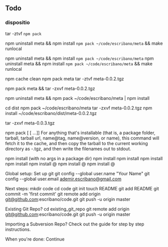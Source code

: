 ## Todo

### dispositio

tar -ztvf `npm pack`

npm uninstall meta && npm install `npm pack ~/code/escribano/meta` && make runlocal

npm uninstall meta && npm install `npm pack ~/code/escribano/meta`
npm uninstall meta && npm install `npm pack ~/code/escribano/meta` && make runlocal

npm cache clean
npm pack meta
tar -ztvf meta-0.0.2.tgz

npm pack meta && tar -zxvf meta-0.0.2.tgz 

npm uninstall meta && npm pack ~/code/escribano/meta | npm install

cd dist
npm pack ~/code/escribano/meta
tar -zxvf meta-0.0.2.tgz 
npm install ~/code/escribano/dist/meta-0.0.2.tgz 

tar -zxvf meta-0.0.3.tgz

npm pack [<pkg> [<pkg> ...]]
For anything that's installable (that is, a package folder, tarball, tarball url, name@tag, name@version, or name), this command will fetch it to the cache, and then copy the tarball to the current working directory as <name>-<version>.tgz, and then write the filenames out to stdout.
  
npm install (with no args in a package dir)
npm install <tarball file>
npm install <tarball url>
npm install <folder>
npm install <name>
npm install <name>@<tag>
npm install <name>@<version>
npm install <name>@<version range>
  
  Global setup:
   Set up git
    git config --global user.name "Your Name"
    git config --global user.email ademir.escribano@gmail.com

  Next steps:
    mkdir code
    cd code
    git init
    touch README
    git add README
    git commit -m 'first commit'
    git remote add origin git@github.com:escribano/code.git
    git push -u origin master

  Existing Git Repo?
    cd existing_git_repo
    git remote add origin git@github.com:escribano/code.git
    git push -u origin master

  Importing a Subversion Repo?
    Check out the guide for step by step instructions.

  When you're done:
    Continue